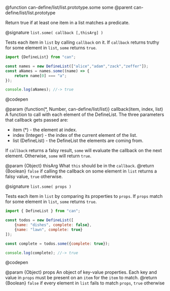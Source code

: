 @function can-define/list/list.prototype.some some
@parent can-define/list/list.prototype

Return true if at least one item in a list matches a predicate.

@signature `list.some( callback [,thisArg] )`

  Tests each item in `list` by calling `callback` on it.  If `callback` returns truthy for some element in
  `list`, `some` returns `true`.

  ```js
  import {DefineList} from "can";

  const names = new DefineList(["alice","adam","zack","zeffer"]);
  const aNames = names.some((name) => {
      return name[0] === "a";
  });

  console.log(aNames); //-> true
  ```
  @codepen

  @param  {function(*, Number, can-define/list/list)} callback(item, index, list) A
  function to call with each element of the DefineList. The three parameters that callback gets passed are:
   - item (*) - the element at index.
   - index (Integer) - the index of the current element of the list.
   - list (DefineList) - the DefineList the elements are coming from.

  If `callback` returns a falsy result, `some` will evaluate the callback on the next element.  Otherwise, `some`
  will return `true`.

  @param  {Object}  thisArg  What `this` should be in the `callback`.
  @return {Boolean} `false` if calling the callback on some element in `list` returns a falsy value, `true` otherwise.

@signature `list.some( props )`

  Tests each item in `list` by comparing its properties to `props`.  If `props` match for some element in
  `list`, `some` returns `true`.

  ```js
  import { DefineList } from "can";

  const todos = new DefineList([
      {name: "dishes", complete: false},
      {name: "lawn", complete: true}
  ]);

  const complete = todos.some({complete: true});

  console.log(complete); //-> true
  ```
  @codepen

   @param  {Object}  props An object of key-value properties.  Each key and value in
   `props` must be present on an `item` for the `item` to match.
   @return {Boolean} `false` if every element in `list` fails to match `props`, `true` otherwise
